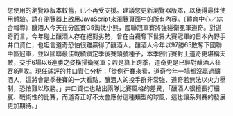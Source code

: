 您使用的瀏覽器版本較舊，已不再受支援。建議您更新瀏覽器版本，以獲得最佳使用體驗。請在瀏覽器上啟用JavaScript來瀏覽頁面中的所有內容。〔體育中心／綜合報導〕釀酒人今天在分區賽G5淘汰小熊，國聯冠軍賽將強碰衛冕軍道奇。對道奇而言，今年碰上釀酒人存在絕對劣勢，曾在白襪奪下世界大賽冠軍的日本內野手井口資仁，也坦言道奇恐怕很難贏得了釀酒人。釀酒人今年以97勝65敗奪下國聯中區冠軍，並以國聯最佳戰績鎖定季後賽頭號種子，本季例行賽對上道奇更堪稱天敵，交手6場以6連勝之姿橫掃衛冕軍；若是算上跨季，道奇更是已經對釀酒人狂吞8連敗。現任球評的井口資仁分析：「從例行賽來看，道奇今年一場都沒贏過釀酒人，這將會是季後賽的一大看點，釀酒人的投手群非常強，道奇若無法以火力壓制，恐怕難以取勝。」井口資仁也點出兩隊比賽風格的差異，「釀酒人很擅長打細膩、戰術性的比賽，而道奇正好不太會應付這種類型的球風，這也讓系列賽的發展更加期待。」
